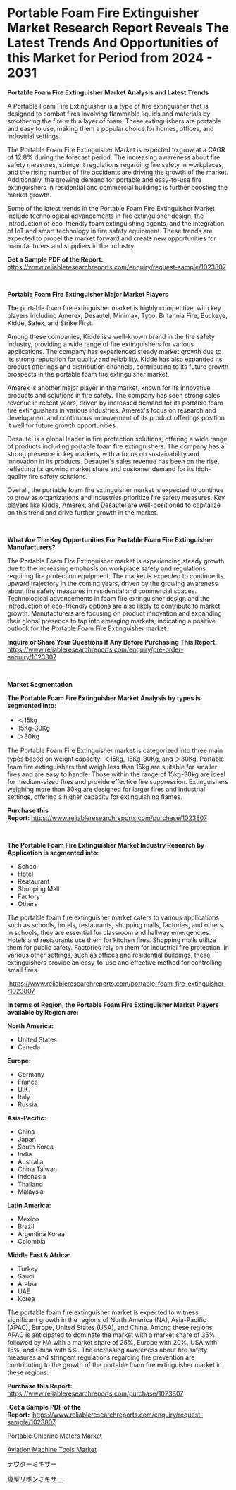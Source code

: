 <p><h1>Portable Foam Fire Extinguisher Market Research Report Reveals The Latest Trends And Opportunities of this Market for Period from 2024 - 2031</h1></p><p><strong>Portable Foam Fire Extinguisher Market Analysis and Latest Trends</strong></p>
<p><p>A Portable Foam Fire Extinguisher is a type of fire extinguisher that is designed to combat fires involving flammable liquids and materials by smothering the fire with a layer of foam. These extinguishers are portable and easy to use, making them a popular choice for homes, offices, and industrial settings.</p><p>The Portable Foam Fire Extinguisher Market is expected to grow at a CAGR of 12.8% during the forecast period. The increasing awareness about fire safety measures, stringent regulations regarding fire safety in workplaces, and the rising number of fire accidents are driving the growth of the market. Additionally, the growing demand for portable and easy-to-use fire extinguishers in residential and commercial buildings is further boosting the market growth.</p><p>Some of the latest trends in the Portable Foam Fire Extinguisher Market include technological advancements in fire extinguisher design, the introduction of eco-friendly foam extinguishing agents, and the integration of IoT and smart technology in fire safety equipment. These trends are expected to propel the market forward and create new opportunities for manufacturers and suppliers in the industry.</p></p>
<p><strong>Get a Sample PDF of the Report:&nbsp;</strong> <a href="https://www.reliableresearchreports.com/enquiry/request-sample/1023807">https://www.reliableresearchreports.com/enquiry/request-sample/1023807</a></p>
<p>&nbsp;</p>
<p><strong>Portable Foam Fire Extinguisher Major Market Players</strong></p>
<p><p>The portable foam fire extinguisher market is highly competitive, with key players including Amerex, Desautel, Minimax, Tyco, Britannia Fire, Buckeye, Kidde, Safex, and Strike First. </p><p>Among these companies, Kidde is a well-known brand in the fire safety industry, providing a wide range of fire extinguishers for various applications. The company has experienced steady market growth due to its strong reputation for quality and reliability. Kidde has also expanded its product offerings and distribution channels, contributing to its future growth prospects in the portable foam fire extinguisher market.</p><p>Amerex is another major player in the market, known for its innovative products and solutions in fire safety. The company has seen strong sales revenue in recent years, driven by increased demand for its portable foam fire extinguishers in various industries. Amerex's focus on research and development and continuous improvement of its product offerings position it well for future growth opportunities.</p><p>Desautel is a global leader in fire protection solutions, offering a wide range of products including portable foam fire extinguishers. The company has a strong presence in key markets, with a focus on sustainability and innovation in its products. Desautel's sales revenue has been on the rise, reflecting its growing market share and customer demand for its high-quality fire safety solutions.</p><p>Overall, the portable foam fire extinguisher market is expected to continue to grow as organizations and industries prioritize fire safety measures. Key players like Kidde, Amerex, and Desautel are well-positioned to capitalize on this trend and drive further growth in the market.</p></p>
<p>&nbsp;</p>
<p><strong>What Are The Key Opportunities For Portable Foam Fire Extinguisher Manufacturers?</strong></p>
<p><p>The Portable Foam Fire Extinguisher market is experiencing steady growth due to the increasing emphasis on workplace safety and regulations requiring fire protection equipment. The market is expected to continue its upward trajectory in the coming years, driven by the growing awareness about fire safety measures in residential and commercial spaces. Technological advancements in foam fire extinguisher design and the introduction of eco-friendly options are also likely to contribute to market growth. Manufacturers are focusing on product innovation and expanding their global presence to tap into emerging markets, indicating a positive outlook for the Portable Foam Fire Extinguisher market.</p></p>
<p><strong>Inquire or Share Your Questions If Any Before Purchasing This Report:</strong> <a href="https://www.reliableresearchreports.com/enquiry/pre-order-enquiry/1023807">https://www.reliableresearchreports.com/enquiry/pre-order-enquiry/1023807</a></p>
<p>&nbsp;</p>
<p><strong>Market Segmentation</strong></p>
<p><strong>The Portable Foam Fire Extinguisher Market Analysis by types is segmented into:</strong></p>
<p><ul><li>＜15kg</li><li>15Kg-30Kg</li><li>＞30Kg</li></ul></p>
<p><p>The Portable Foam Fire Extinguisher market is categorized into three main types based on weight capacity: ＜15kg, 15Kg-30Kg, and ＞30Kg. Portable foam fire extinguishers that weigh less than 15kg are suitable for smaller fires and are easy to handle. Those within the range of 15kg-30kg are ideal for medium-sized fires and provide effective fire suppression. Extinguishers weighing more than 30kg are designed for larger fires and industrial settings, offering a higher capacity for extinguishing flames.</p></p>
<p><strong>Purchase this Report:&nbsp;</strong><a href="https://www.reliableresearchreports.com/purchase/1023807">https://www.reliableresearchreports.com/purchase/1023807</a></p>
<p>&nbsp;</p>
<p><strong>The Portable Foam Fire Extinguisher Market Industry Research by Application is segmented into:</strong></p>
<p><ul><li>School</li><li>Hotel</li><li>Reataurant</li><li>Shopping Mall</li><li>Factory</li><li>Others</li></ul></p>
<p><p>The portable foam fire extinguisher market caters to various applications such as schools, hotels, restaurants, shopping malls, factories, and others. In schools, they are essential for classroom and hallway emergencies. Hotels and restaurants use them for kitchen fires. Shopping malls utilize them for public safety. Factories rely on them for industrial fire protection. In various other settings, such as offices and residential buildings, these extinguishers provide an easy-to-use and effective method for controlling small fires.</p></p>
<p><a href="https://www.reliableresearchreports.com/portable-foam-fire-extinguisher-r1023807">&nbsp;https://www.reliableresearchreports.com/portable-foam-fire-extinguisher-r1023807</a></p>
<p><strong>In terms of Region, the Portable Foam Fire Extinguisher Market Players available by Region are:</strong></p>
<p>
    <p> <strong> North America: </strong>
        <ul>
            <li>United States</li>
            <li>Canada</li>
        </ul>
        </p> 
    <p> <strong> Europe: </strong>
        <ul>
            <li>Germany</li>
            <li>France</li>
            <li>U.K.</li>
            <li>Italy</li>
            <li>Russia</li>
        </ul>
        </p> 
    <p> <strong> Asia-Pacific: </strong>
        <ul>
            <li>China</li>
            <li>Japan</li>
            <li>South Korea</li>
            <li>India</li>
            <li>Australia</li>
            <li>China Taiwan</li>
            <li>Indonesia</li>
            <li>Thailand</li>
            <li>Malaysia</li>
        </ul>
        </p> 
    <p> <strong> Latin America: </strong>
        <ul>
            <li>Mexico</li>
            <li>Brazil</li>
            <li>Argentina Korea</li>
            <li>Colombia</li>
        </ul>
        </p> 
    <p> <strong> Middle East & Africa: </strong>
        <ul>
            <li>Turkey</li>
            <li>Saudi</li>
            <li>Arabia</li>
            <li>UAE</li>
            <li>Korea</li>
        </ul>
    </p>
    </p>
<p><p>The portable foam fire extinguisher market is expected to witness significant growth in the regions of North America (NA), Asia-Pacific (APAC), Europe, United States (USA), and China. Among these regions, APAC is anticipated to dominate the market with a market share of 35%, followed by NA with a market share of 25%, Europe with 20%, USA with 15%, and China with 5%. The increasing awareness about fire safety measures and stringent regulations regarding fire prevention are contributing to the growth of the portable foam fire extinguisher market in these regions.</p></p>
<p><strong>Purchase this Report: </strong><a href="https://www.reliableresearchreports.com/purchase/1023807">https://www.reliableresearchreports.com/purchase/1023807</a></p>
<p>&nbsp;<strong>Get a Sample PDF of the Report:&nbsp;&nbsp;</strong><a href="https://www.reliableresearchreports.com/enquiry/request-sample/1023807">https://www.reliableresearchreports.com/enquiry/request-sample/1023807</a></p>
<p><strong></strong></p>
<p><p><a href="https://github.com/JeanneSawayn2023/Market-Research-Report-List-1/blob/main/portable-chlorine-meters-market.md">Portable Chlorine Meters Market</a></p><p><a href="https://github.com/Whitneyboyettebo9kiw7yr13/Market-Research-Report-List-3/blob/main/aviation-machine-tools-market.md">Aviation Machine Tools Market</a></p><p><a href="https://github.com/deonnorth8/Market-Research-Report-List-1/blob/main/2119659171008.md">ナウターミキサー</a></p><p><a href="https://github.com/LizaHeller2023/Market-Research-Report-List-1/blob/main/3768236171009.md">縦型リボンミキサー</a></p></p>